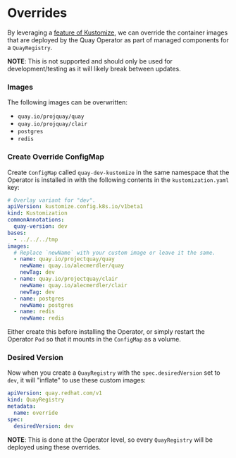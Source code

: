 # Overrides

By leveraging a [feature of Kustomize](https://github.com/kubernetes-sigs/kustomize/blob/master/examples/image.md), we can override the container images that are deployed by the Quay Operator as part of managed components for a `QuayRegistry`.

**NOTE**: This is not supported and should only be used for development/testing as it will likely break between updates.

### Images

The following images can be overwritten:

- `quay.io/projquay/quay`
- `quay.io/projquay/clair`
- `postgres`
- `redis`

### Create Override ConfigMap

Create `ConfigMap` called `quay-dev-kustomize` in the same namespace that the Operator is installed in with the following contents in the `kustomization.yaml` key:

```yaml
# Overlay variant for "dev".
apiVersion: kustomize.config.k8s.io/v1beta1
kind: Kustomization
commonAnnotations:
  quay-version: dev
bases:
  - ../../../tmp
images:
  # Replace `newName` with your custom image or leave it the same.
  - name: quay.io/projectquay/quay
    newName: quay.io/alecmerdler/quay
    newTag: dev
  - name: quay.io/projectquay/clair
    newName: quay.io/alecmerdler/clair
    newTag: dev
  - name: postgres
    newName: postgres
  - name: redis
    newName: redis
```

Either create this before installing the Operator, or simply restart the Operator `Pod` so that it mounts in the `ConfigMap` as a volume.

### Desired Version

Now when you create a `QuayRegistry` with the `spec.desiredVersion` set to `dev`, it will "inflate" to use these custom images:

```yaml
apiVersion: quay.redhat.com/v1
kind: QuayRegistry
metadata:
  name: override
spec:
  desiredVersion: dev
```

**NOTE**: This is done at the Operator level, so every `QuayRegistry` will be deployed using these overrides.